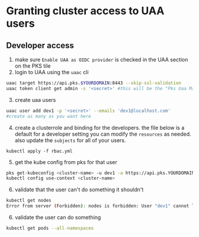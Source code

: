 # Granting cluster access to UAA users

## Developer access

1. make sure `Enable UAA as OIDC provider` is checked in the UAA section on the PKS tile
2. login to UAA using the `uaac` cli

```bash
uaac target https://api.pks.$YOURDOMAIN:8443 --skip-ssl-validation
uaac token client get admin -s '<secret>' #this will be the "Pks Uaa Management Admin Client" in opsman
```

3. create uaa users

```bash
uaac user add dev1 -p '<secret>' --emails 'dev1@localhost.com'
#create as many as you want here
```

4. create a clusterrole and binding for the developers. the file below is a default for a developer setting you can modify the `resources` as needed. also update the `subjects` for all of your users. 

```
kubectl apply -f rbac.yml
```

5. get the kube config from pks for that user

```bash
pks get-kubeconfig <cluster-name> -u dev1 -a https://api.pks.YOURDOMAIN -k -p '<secret>'
kubectl config use-context <cluster-name>
```

6. validate that the user can't do something it shouldn't

```bash
kubectl get nodes                                                                                         
Error from server (Forbidden): nodes is forbidden: User "dev1" cannot list resource "nodes" in API group "" at the cluster scope
```

6. validate the user can do something

```bash
kubectl get pods --all-namespaces
```